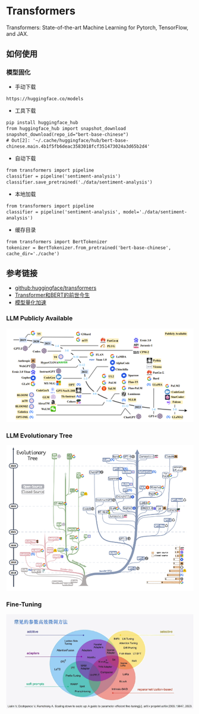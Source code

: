 # Transformers

Transformers: State-of-the-art Machine Learning for Pytorch, TensorFlow, and JAX.

## 如何使用

### 模型固化
- 手动下载
```
https://huggingface.co/models
```
- 工具下载
```
pip install huggingface_hub
from huggingface_hub import snapshot_download
snapshot_download(repo_id="bert-base-chinese")
# Out[2]: '~/.cache/huggingface/hub/bert-base-chinese.main.4b1f5fb6deac3583018fcf351473024a3d65b2d4'
```
- 自动下载
```
from transformers import pipeline
classifier = pipeline('sentiment-analysis')
classifier.save_pretrained('./data/sentiment-analysis')
```
- 本地加载
```
from transformers import pipeline
classifier = pipeline('sentiment-analysis', model='./data/sentiment-analysis')
```
- 缓存目录
```
from transformers import BertTokenizer
tokenizer = BertTokenizer.from_pretrained('bert-base-chinese', cache_dir='./cache')
```

## 参考链接
- [github:huggingface/transformers](https://github.com/huggingface/transformers)
- [Transformer和BERT的前世今生](https://www.bilibili.com/video/BV11v4y137sN/)
- [模型量化加速](https://www.bilibili.com/video/BV1xf4y1f7wn/)

### LLM Publicly Available
![LLM Publicly Available](https://raw.githubusercontent.com/iisquare/fs-project-resource/main/static/nlp/llm-publicly-available.png)

### LLM Evolutionary Tree
![LLM Evolutionary Tree](https://raw.githubusercontent.com/iisquare/fs-project-resource/main/static/nlp/llm-evolutionary-tree.png)

### Fine-Tuning
![Fine-Tuning](https://raw.githubusercontent.com/iisquare/fs-project-resource/main/static/nlp/fine-tuning.png)
